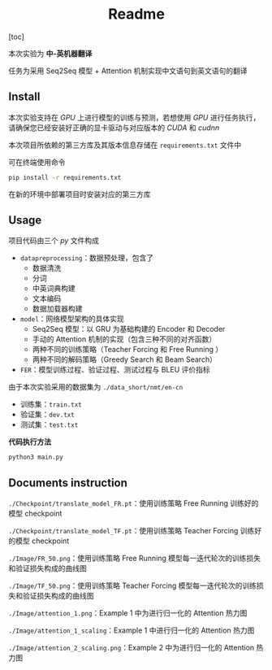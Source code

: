 <center>
  <h1>Readme</h1>
</center>

[toc]

本次实验为 **中-英机器翻译**

任务为采用 $\text{Seq2Seq}$ 模型 + $\text{Attention}$ 机制实现中文语句到英文语句的翻译



## Install

本次实验支持在 $GPU$ 上进行模型的训练与预测，若想使用 $GPU$ 进行任务执行，请确保您已经安装好正确的显卡驱动与对应版本的 $CUDA$ 和 $cudnn$

本次项目所依赖的第三方库及其版本信息存储在 `requirements.txt` 文件中

可在终端使用命令

```bash
pip install -r requirements.txt
```

在新的环境中部署项目时安装对应的第三方库



## Usage

项目代码由三个 $py$ 文件构成

- `datapreprocessing`：数据预处理，包含了
  - 数据清洗
  - 分词
  - 中英词典构建
  - 文本编码
  - 数据加载器构建
- `model`：网络模型架构的具体实现
  - $\text{Seq2Seq}$ 模型：以 $\text{GRU}$ 为基础构建的 $\text{Encoder}$ 和 $\text{Decoder}$
  - 手动的 $\text{Attention}$ 机制的实现（包含三种不同的对齐函数）
  - 两种不同的训练策略（$\text{Teacher Forcing}$ 和 $\text{Free Running}$ ）
  - 两种不同的解码策略（$\text{Greedy Search}$ 和 $\text{Beam Search}$）
- `FER`：模型训练过程、验证过程、测试过程与 $\text{BLEU}$ 评价指标



由于本次实验采用的数据集为 `./data_short/nmt/en-cn`

- 训练集：`train.txt`
- 验证集：`dev.txt`
- 测试集：`test.txt`



**代码执行方法**

```bash
python3 main.py
```



## Documents instruction

`./Checkpoint/translate_model_FR.pt`：使用训练策略 $\text{Free Running}$ 训练好的模型 $\text{checkpoint}$

`./Checkpoint/translate_model_TF.pt`：使用训练策略 $\text{Teacher Forcing}$ 训练好的模型 $\text{checkpoint}$

`./Image/FR_50.png`：使用训练策略 $\text{Free Running}$ 模型每一迭代轮次的训练损失和验证损失构成的曲线图

`./Image/TF_50.png`：使用训练策略 $\text{Teacher Forcing}$ 模型每一迭代轮次的训练损失和验证损失构成的曲线图

`./Image/attention_1.png`：$\text{Example 1}$ 中为进行归一化的 $\text{Attention}$ 热力图  

`./Image/attention_1_scaling`：$\text{Example 1}$ 中进行归一化的 $\text{Attention}$ 热力图  

`./Image/attention_2_scaling.png`：$\text{Example 2}$ 中为进行归一化的 $\text{Attention}$ 热力图  